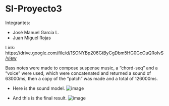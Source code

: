 # SI-Proyecto3

Integrantes:
- José Manuel García L.
- Juan Miguel Rojas

Link: https://drive.google.com/file/d/1SONYBp206GtByCgDbm5HG0GcOuQRoIvS/view

Bass notes were made to compose suspense music, a “chord-seq” and a “voice” were used, which were concatenated and returned a sound of 63000ms, then a copy of the “patch” was made and a total of 126000ms.

- Here is the sound model.
![image](https://github.com/user-attachments/assets/5a1c6507-de32-4fb7-97f7-e675996bb5b6)

- And this is the final result.
![image](https://github.com/user-attachments/assets/144a53c5-0cbd-417e-b1d4-c7276ddb640b)
